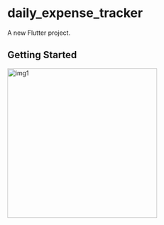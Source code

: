 # daily_expense_tracker

A new Flutter project.

## Getting Started



<img width="337" alt="img1" src="https://github.com/Nayemuzzaman/daily_expense_tracker/assets/12158468/97a01709-cb62-4df4-bd3f-3182bee44ea5.png">
